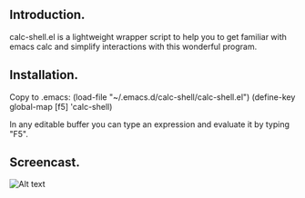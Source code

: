 ## Introduction.

calc-shell.el is a lightweight wrapper script to help you to get familiar with emacs calc
and simplify interactions with this wonderful program.

## Installation.

Copy to .emacs:
(load-file "~/.emacs.d/calc-shell/calc-shell.el")
(define-key global-map [f5] 'calc-shell)

In any editable buffer you can type an expression and evaluate it by typing "F5".

## Screencast.

![Alt text](screencast-calc-shell.gif?raw=true "calc-shell screencast")

